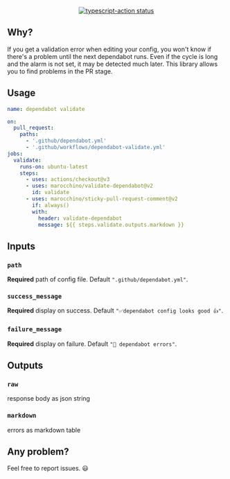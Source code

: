 <p align="center">
  <a href="https://github.com/marocchino/validate-dependabot/actions"><img alt="typescript-action status" src="https://github.com/marocchino/validate-dependabot/workflows/build-test/badge.svg"></a>
</p>

## Why?

If you get a validation error when editing your config, you won't know if there's a problem until the next dependabot runs.
Even if the cycle is long and the alarm is not set, it may be detected much later.
This library allows you to find problems in the PR stage.

## Usage

```yaml
name: dependabot validate

on:
  pull_request:
    paths:
      - '.github/dependabot.yml'
      - '.github/workflows/dependabot-validate.yml'
jobs:
  validate:
    runs-on: ubuntu-latest
    steps:
      - uses: actions/checkout@v3
      - uses: marocchino/validate-dependabot@v2
        id: validate
      - uses: marocchino/sticky-pull-request-comment@v2
        if: always()
        with:
          header: validate-dependabot
          message: ${{ steps.validate.outputs.markdown }}
```

## Inputs

### `path`

**Required** path of config file. Default `".github/dependabot.yml"`.

### `success_message`

**Required** display on success. Default `"✅dependabot config looks good 👍"`.

### `failure_message`

**Required** display on failure. Default `"🚫 dependabot errors"`.

## Outputs

### `raw`

response body as json string

### `markdown`

errors as markdown table

## Any problem?

Feel free to report issues. 😃
